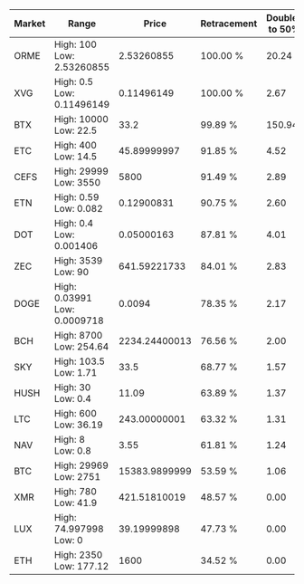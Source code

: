 | Market | Range | Price| Retracement | Doubles to 50% |
| --- | --- | --- | --- | --- |
| ORME | High: 100<br />Low: 2.53260855 | 2.53260855 | 100.00 % | 20.24 |
| XVG | High: 0.5<br />Low: 0.11496149 | 0.11496149 | 100.00 % | 2.67 |
| BTX | High: 10000<br />Low: 22.5 | 33.2 | 99.89 % | 150.94 |
| ETC | High: 400<br />Low: 14.5 | 45.89999997 | 91.85 % | 4.52 |
| CEFS | High: 29999<br />Low: 3550 | 5800 | 91.49 % | 2.89 |
| ETN | High: 0.59<br />Low: 0.082 | 0.12900831 | 90.75 % | 2.60 |
| DOT | High: 0.4<br />Low: 0.001406 | 0.05000163 | 87.81 % | 4.01 |
| ZEC | High: 3539<br />Low: 90 | 641.59221733 | 84.01 % | 2.83 |
| DOGE | High: 0.03991<br />Low: 0.0009718 | 0.0094 | 78.35 % | 2.17 |
| BCH | High: 8700<br />Low: 254.64 | 2234.24400013 | 76.56 % | 2.00 |
| SKY | High: 103.5<br />Low: 1.71 | 33.5 | 68.77 % | 1.57 |
| HUSH | High: 30<br />Low: 0.4 | 11.09 | 63.89 % | 1.37 |
| LTC | High: 600<br />Low: 36.19 | 243.00000001 | 63.32 % | 1.31 |
| NAV | High: 8<br />Low: 0.8 | 3.55 | 61.81 % | 1.24 |
| BTC | High: 29969<br />Low: 2751 | 15383.9899999 | 53.59 % | 1.06 |
| XMR | High: 780<br />Low: 41.9 | 421.51810019 | 48.57 % | 0.00 |
| LUX | High: 74.997998<br />Low: 0 | 39.19999898 | 47.73 % | 0.00 |
| ETH | High: 2350<br />Low: 177.12 | 1600 | 34.52 % | 0.00 |
